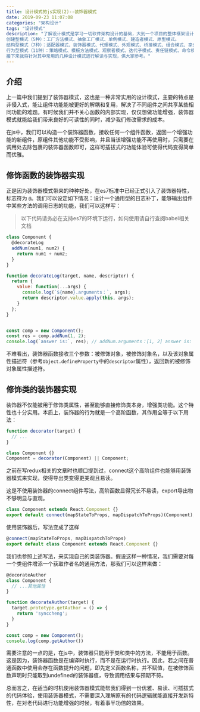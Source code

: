 ```yaml
---
title: 设计模式的js实现(2)--装饰器模式
date: 2019-09-23 11:07:08
categories: "架构设计"
tags: "设计模式"
description: "了解设计模式是学习一切软件架构设计的基础，大到一个项目的整体框架设计，小到一个功能函数的优化，都有着重要意义。《代码大全》中将设计模式共分为了23类，分别为：
创建型模式（5种）：工厂方法模式、抽象工厂模式、单例模式、建造者模式、原型模式。
结构型模式（7种）：适配器模式、装饰器模式、代理模式、外观模式、桥接模式、组合模式、享元模式。
行为型模式（11种）：策略模式、模板方法模式、观察者模式、迭代子模式、责任链模式、命令模式、备忘录模式、状态模式、访问者模式、中介者模式、解释器模式。
接下来我将针对其中常用的几种设计模式进行解读与实现，供大家参考。"
---
```


## 介绍

上一篇中我们提到了装饰器模式，这也是一种非常实用的设计模式，主要的特点是非侵入式，能让组件功能能被更好的解耦和复用，解决了不同组件之间共享某些相同功能的难题。有时候我们并不关心函数的内部实现，仅仅想做功能增强，装饰器模式就能给我们带来良好的可读性的同时，减少我们修改需求的成本。

在js中，我们可以构造一个装饰器函数，接收任何一个组件函数，返回一个增强功能的新组件，原组件其他功能不受影响，并且当该增强功能不再使用时，只需要在调用处去除包裹的装饰器函数即可，这样可插拔式的功能体验可使得代码变得简单而优雅。

## 修饰函数的装饰器实现

正是因为装饰器模式带来的种种好处，在es7标准中已经正式引入了装饰器特性，标志符为 `@`。我们可以设定如下情况：设计一个通用型的日志补丁，能够输出组件中某些方法的调用日志的功能，我们可以这样写：

> 以下代码请务必在支持es7的环境下运行，如何使用请自行查阅babel相关文档

```js
class Component {
  @decorateLog
  addNum(num1, num2) {
    return num1 + num2;
  }
}

function decorateLog(target, name, descriptor) {
  return {
    value: function(...args) {
      console.log(`${name}.arguments：`, args);
      return descriptor.value.apply(this, args);
    }
  };
}


const comp = new Component();
const res = comp.addNum(1, 2);
console.log(`answer is:`, res); // addNum.arguments：[1, 2] answer is: 3
```

不难看出，装饰器函数接收三个参数：被修饰对象，被修饰对象名，以及该对象属性描述符（参考`Object.defineProperty`中的`descriptor`属性），返回新的被修饰对象属性描述符。

## 修饰类的装饰器实现

装饰器不仅能被用于修饰类属性，甚至能够直接修饰类本身，增强类功能。这个特性也十分实用。本质上，装饰器的行为就是一个高阶函数，其作用全等于以下用法：

```js
function decorator(target) {
  // ...
}

class Component {}
Component = decorator(Component) || Component;
```

之前在写redux相关的文章时也顺口提到过，connect这个高阶组件也能够用装饰器模式来实现，使得导出类变得更美观且易读。

这是不使用装饰器的connect组件写法，高阶函数显得冗长不易读，export导出物不够明显与直观。

```js
class Component extends React.Component {}
export default connect(mapStateToProps, mapDispatchToProps)(Component);
```

使用装饰器后，写法变成了这样

```js
@connect(mapStateToProps, mapDispatchToProps)
export default class Component extends React.Component {}
```

我们也参照上述写法，来实现自己的类装饰器。假设这样一种情况，我们需要对每一个类组件增添一个获取作者名的通用方法，那我们可以这样来做：

```js
@decorateAuthor
class Component {
  // ...其他属性
}

function decorateAuthor(target) {
  target.prototype.getAuthor = () => {
    return 'synccheng';
  }
}

const comp = new Component();
console.log(comp.getAuthor())
```

需要注意的一点的是，在js中，装饰器只能用于类和类中的方法，不能用于函数。这是因为，装饰器函数是在编译时执行，而不是在运行时执行。因此，若之间在普通函数中使用会存在函数提升的问题，即先定义函数名称，并不赋值，在被修饰函数声明时只能取到undefined的装饰器值，导致调用结果与预期不符。

总而言之，在适当的时机使用装饰器模式能帮我们得到一份优雅、易读、可插拔式的代码体验，使用装饰器模式，不需要深入理解原有的代码逻辑就能直接开发新特性，在对老代码进行功能增强的时候，有着事半功倍的效果。
